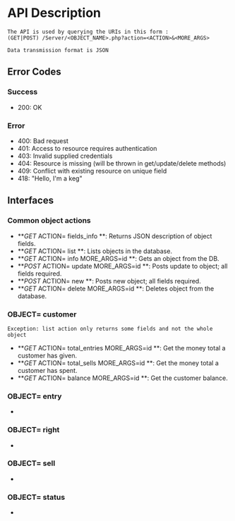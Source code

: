 # API Description

	The API is used by querying the URIs in this form : 
	(GET|POST) /Server/<OBJECT_NAME>.php?action=<ACTION>&<MORE_ARGS>

	Data transmission format is JSON

## Error Codes

### Success
- 200: OK

### Error
- 400: Bad request
- 401: Access to resource requires authentication
- 403: Invalid supplied credentials
- 404: Resource is missing (will be thrown in get/update/delete methods)
- 409: Conflict with existing resource on unique field
- 418: "Hello, I'm a keg"

## Interfaces

### Common object actions

- **_GET_	ACTION= fields_info				**: Returns JSON description of object fields.
- **_GET_	ACTION= list					**: Lists objects in the database.
- **_GET_	ACTION= info 	MORE_ARGS=id	**: Gets an object from the DB.
- **_POST_	ACTION= update 	MORE_ARGS=id	**: Posts update to object; all fields required.
- **_POST_	ACTION= new						**: Posts new object; all fields required.
- **_GET_	ACTION= delete	MORE_ARGS=id	**: Deletes object from the database.

### OBJECT=	customer

	Exception: list action only returns some fields and not the whole object

- **_GET_	ACTION=	total_entries	MORE_ARGS=id	**: Get the money total a customer has given.
- **_GET_	ACTION= total_sells		MORE_ARGS=id	**: Get the money total a customer has spent.
- **_GET_	ACTION= balance			MORE_ARGS=id	**: Get the customer balance.

### OBJECT=	entry

-

### OBJECT=	right

-

### OBJECT=	sell

-

### OBJECT=	status

-


